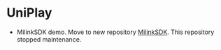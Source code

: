 # UniPlay

* MilinkSDK demo. Move to new repository [MilinkSDK][001]. This repository stopped maintenance.


[001]: https://github.com/MiCode/MilinkSDK  (MilinkSDK)
